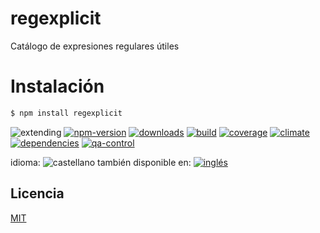 <!--multilang v0 es:LEEME.md en:README.md -->
# regexplicit
<!--lang:es-->
Catálogo de expresiones regulares útiles
<!--lang:en--]
Useful regular expression's catalog
[!--lang:*-->

<!--lang:es-->
# Instalación
<!--lang:en--]
# Install
[!--lang:*-->
```sh
$ npm install regexplicit
```

<!-- cucardas -->
![extending](https://img.shields.io/badge/stability-extending-orange.svg)
[![npm-version](https://img.shields.io/npm/v/regexplicit.svg)](https://npmjs.org/package/regexplicit)
[![downloads](https://img.shields.io/npm/dm/regexplicit.svg)](https://npmjs.org/package/regexplicit)
[![build](https://img.shields.io/travis/codenautas/regexplicit/master.svg)](https://travis-ci.org/codenautas/regexplicit)
[![coverage](https://img.shields.io/coveralls/codenautas/regexplicit/master.svg)](https://coveralls.io/r/codenautas/regexplicit)
[![climate](https://img.shields.io/codeclimate/github/codenautas/regexplicit.svg)](https://codeclimate.com/github/codenautas/regexplicit)
[![dependencies](https://img.shields.io/david/codenautas/regexplicit.svg)](https://david-dm.org/codenautas/regexplicit)
[![qa-control](http://codenautas.com/github/codenautas/regexplicit.svg)](http://codenautas.com/github/codenautas/regexplicit)

<!--multilang buttons-->

idioma: ![castellano](https://raw.githubusercontent.com/codenautas/multilang/master/img/lang-es.png)
también disponible en:
[![inglés](https://raw.githubusercontent.com/codenautas/multilang/master/img/lang-en.png)](README.md)

<!--lang:es-->
## Licencia
<!--lang:en--]
## License
[!--lang:*-->

[MIT](LICENSE)

